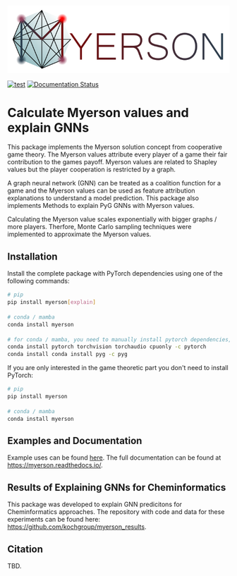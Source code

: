 ![Myerson logo banner](docs/source/images/logo_banner_embedded.svg "Myerson")

[![test](https://github.com/kochgroup/myerson/actions/workflows/test.yml/badge.svg)](https://github.com/kochgroup/myerson/actions/workflows/test.yml)
[![Documentation Status](https://readthedocs.org/projects/myerson/badge/?version=latest)](https://myerson.readthedocs.io/en/latest/?badge=latest)

# Calculate Myerson values and explain GNNs

This package implements the Myerson solution concept from cooperative game theory. The Myerson values attribute every player of a game their fair contribution to the games payoff. Myerson values are related to Shapley values but the player cooperation is restricted by a graph.

A graph neural network (GNN) can be treated as a coalition function for a game and the Myerson values can be used as feature attribution explanations to understand a model prediction. This package also implements Methods to explain PyG GNNs with Myerson values.

Calculating the Myerson value scales exponentially with bigger graphs / more players. Therfore, Monte Carlo sampling techniques were implemented to approximate the Myerson values.

## Installation
Install the complete package with PyTorch dependencies using one of the following commands:

```bash
# pip
pip install myerson[explain]

# conda / mamba
conda install myerson

# for conda / mamba, you need to manually install pytorch dependencies, for example:
conda install pytorch torchvision torchaudio cpuonly -c pytorch
conda install conda install pyg -c pyg
```


If you are only interested in the game theoretic part you don't need to install PyTorch:

```bash 
# pip 
pip install myerson

# conda / mamba
conda install myerson
```

## Examples and Documentation
Example uses can be found [here](https://myerson.readthedocs.io/en/latest/get_started.html#get-started). The full documentation can be found at https://myerson.readthedocs.io/.

## Results of Explaining GNNs for Cheminformatics 

This package was developed to explain GNN predicitons for Cheminformatics approaches.
The repository with code and data for these experiments can be found here: https://github.com/kochgroup/myerson_results.

## Citation

TBD.